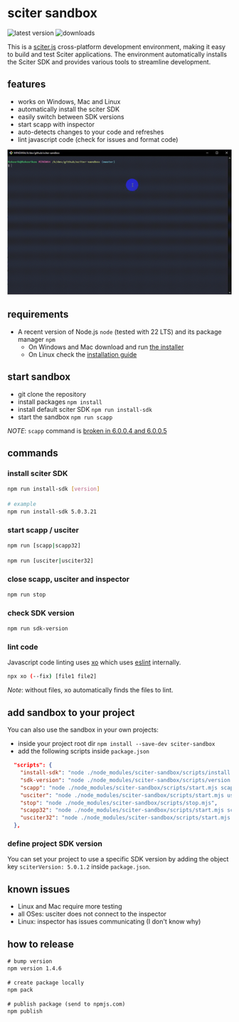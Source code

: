 # sciter sandbox

![latest version](https://img.shields.io/npm/v/sciter-sandbox.svg)
![downloads](https://img.shields.io/npm/dy/sciter-sandbox.svg)

This is a [sciter.js](https://sciter.com/) cross-platform development environment, making it easy to build and test Sciter applications.
The environment automatically installs the Sciter SDK and provides various tools to streamline development.

## features

- works on Windows, Mac and Linux
- automatically install the sciter SDK
- easily switch between SDK versions
- start scapp with inspector
- auto-detects changes to your code and refreshes
- lint javascript code (check for issues and format code)

![sciter sandbox gif](https://github.com/8ctopus/sciter-sandbox/raw/master/sandbox.gif)

## requirements

- A recent version of Node.js `node` (tested with 22 LTS) and its package manager `npm`
    - On Windows and Mac download and run [the installer](https://nodejs.dev/download/)
    - On Linux check the [installation guide](https://www.digitalocean.com/community/tutorials/how-to-install-node-js-on-ubuntu-20-04#option-2-%E2%80%94-installing-node-js-with-apt-using-a-nodesource-ppa)

## start sandbox

- git clone the repository
- install packages `npm install`
- install default sciter SDK `npm run install-sdk`
- start the sandbox `npm run scapp`

_NOTE_: `scapp` command is [broken in 6.0.0.4 and 6.0.0.5](https://sciter.com/forums/topic/scapp-command-line-arguments-breaks-in-6-0-0-4/)

## commands

### install sciter SDK

```sh
npm run install-sdk [version]

# example
npm run install-sdk 5.0.3.21
```

### start scapp / usciter

```sh
npm run [scapp|scapp32]

npm run [usciter|usciter32]
```

### close scapp, usciter and inspector

```sh
npm run stop
```

### check SDK version

```sh
npm run sdk-version
```

### lint code

Javascript code linting uses [xo](https://github.com/xojs/xo) which uses [eslint](https://github.com/eslint/eslint) internally.

```sh
npx xo (--fix) [file1 file2]
```

_Note_: without files, xo automatically finds the files to lint.

## add sandbox to your project

You can also use the sandbox in your own projects:

- inside your project root dir `npm install --save-dev sciter-sandbox`
- add the following scripts inside `package.json`

```json
  "scripts": {
    "install-sdk": "node ./node_modules/sciter-sandbox/scripts/install.mjs",
    "sdk-version": "node ./node_modules/sciter-sandbox/scripts/version.mjs",
    "scapp": "node ./node_modules/sciter-sandbox/scripts/start.mjs scapp",
    "usciter": "node ./node_modules/sciter-sandbox/scripts/start.mjs usciter",
    "stop": "node ./node_modules/sciter-sandbox/scripts/stop.mjs",
    "scapp32": "node ./node_modules/sciter-sandbox/scripts/start.mjs scapp32",
    "usciter32": "node ./node_modules/sciter-sandbox/scripts/start.mjs usciter32"
  },
```

### define project SDK version

You can set your project to use a specific SDK version by adding the object key `sciterVersion: 5.0.1.2` inside `package.json`.

## known issues

- Linux and Mac require more testing
- all OSes: usciter does not connect to the inspector
- Linux: inspector has issues communicating (I don't know why)

## how to release

    # bump version
    npm version 1.4.6

    # create package locally
    npm pack

    # publish package (send to npmjs.com)
    npm publish
